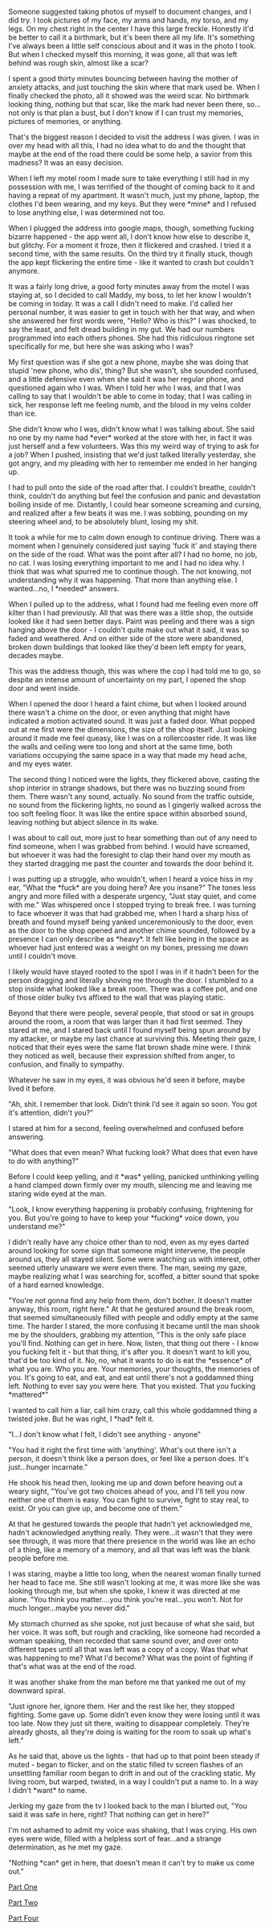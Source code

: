 Someone suggested taking photos of myself to document changes, and I did try. I took pictures of my face, my arms and hands, my torso, and my legs. On my chest right in the center I have this large freckle. Honestly it'd be better to call it a birthmark, but it's been there all my life. It's something I've always been a little self conscious about and it was in the photo I took. But when I checked myself this morning, it was gone, all that was left behind was rough skin, almost like a scar?

I spent a good thirty minutes bouncing between having the mother of anxiety attacks, and just touching the skin where that mark used be. When I finally checked the photo, all it showed was the weird scar. No birthmark looking thing, nothing but that scar, like the mark had never been there, so... not only is that plan a bust, but I don't know if I can trust my memories, pictures of memories, or anything.

That's the biggest reason I decided to visit the address I was given. I was in over my head with all this, I had no idea what to do and the thought that maybe at the end of the road there could be some help, a savior from this madness? It was an easy decision.

When I left my motel room I made sure to take everything I still had in my possession with me, I was terrified of the thought of coming back to it and having a repeat of my apartment. It wasn't much, just my phone, laptop, the clothes I'd been wearing, and my keys. But they were \*mine\* and I refused to lose anything else, I was determined not too.

When I plugged the address into google maps, though, something fucking bizarre happened - the app went all, I don't know how else to describe it, but glitchy. For a moment it froze, then it flickered and crashed. I tried it a second time, with the same results. On the third try it finally stuck, though the app kept flickering the entire time - like it wanted to crash but couldn't anymore.

It was a fairly long drive, a good forty minutes away from the motel I was staying at, so I decided to call Maddy, my boss, to let her know I wouldn't be coming in today. It was a call I didn't need to make. I'd called her personal number, it was easier to get in touch with her that way, and when she answered her first words were, "Hello? Who is this?" I was shocked, to say the least, and felt dread building in my gut. We had our numbers programmed into each others phones. She had this ridiculous ringtone set specifically for me, but here she was asking who I was?

My first question was if she got a new phone, maybe she was doing that stupid 'new phone, who dis', thing? But she wasn't, she sounded confused, and a little defensive even when she said it was her regular phone, and questioned again who I was. When I told her who I was, and that I was calling to say that I wouldn't be able to come in today, that I was calling in sick, her response left me feeling numb, and the blood in my veins colder than ice.

She didn't know who I was, didn't know what I was talking about. She said no one by my name had \*ever\* worked at the store with her, in fact it was just herself and a few volunteers. Was this my weird way of trying to ask for a job? When I pushed, insisting that we'd just talked literally yesterday, she got angry, and my pleading with her to remember me ended in her hanging up.

I had to pull onto the side of the road after that. I couldn't breathe, couldn't think, couldn't do anything but feel the confusion and panic and devastation boiling inside of me. Distantly, I could hear someone screaming and cursing, and realized after a few beats it was me. I was sobbing, pounding on my steering wheel and, to be absolutely blunt, losing my shit.

It took a while for me to calm down enough to continue driving. There was a moment when I genuinely considered just saying 'fuck it' and staying there on the side of the road. What was the point after all? I had no home, no job, no cat. I was losing everything important to me and I had no idea why. I think that was what spurred me to continue though. The not knowing, not understanding why it was happening. That more than anything else. I wanted...no, I \*needed\* answers.

When I pulled up to the address, what I found had me feeling even more off kilter than I had previously. All that was there was a little shop, the outside looked like it had seen better days. Paint was peeling and there was a sign hanging above the door - I couldn't quite make out what it said, it was so faded and weathered. And on either side of the store were abandoned, broken down buildings that looked like they'd been left empty for years, decades maybe.

This was the address though, this was where the cop I had told me to go, so despite an intense amount of uncertainty on my part, I opened the shop door and went inside.

When I opened the door I heard a faint chime, but when I looked around there wasn't a chime on the door, or even anything that might have indicated a motion activated sound. It was just a faded door. What popped out at me first were the dimensions, the size of the shop itself. Just looking around it made me feel queasy, like I was on a rollercoaster ride. It was like the walls and ceiling were too long and short at the same time, both variations occupying the same space in a way that made my head ache, and my eyes water.

The second thing I noticed were the lights, they flickered above, casting the shop interior in strange shadows, but there was no buzzing sound from them. There wasn't any sound, actually. No sound from the traffic outside, no sound from the flickering lights, no sound as I gingerly walked across the too soft feeling floor. It was like the entire space within absorbed sound, leaving nothing but abject silence in its wake.

I was about to call out, more just to hear something than out of any need to find someone, when I was grabbed from behind. I would have screamed, but whoever it was had the foresight to clap their hand over my mouth as they started dragging me past the counter and towards the door behind it.

I was putting up a struggle, who wouldn't, when I heard a voice hiss in my ear, "What the \*fuck\* are you doing here? Are you insane?" The tones less angry and more filled with a desperate urgency, "Just stay quiet, and come with me." Was whispered once I stopped trying to break free. I was turning to face whoever it was that had grabbed me, when I hard a sharp hiss of breath and found myself being yanked unceremoniously to the door, even as the door to the shop opened and another chime sounded, followed by a presence I can only describe as \*heavy\*. It felt like being in the space as whoever had just entered was a weight on my bones, pressing me down until I couldn't move.

I likely would have stayed rooted to the spot I was in if it hadn't been for the person dragging and literally shoving me through the door. I stumbled to a stop inside what looked like a break room. There was a coffee pot, and one of those older bulky tvs affixed to the wall that was playing static.

Beyond that there were people, several people, that stood or sat in groups around the room, a room that was larger than it had first seemed. They stared at me, and I stared back until I found myself being spun around by my attacker, or maybe my last chance at surviving this. Meeting their gaze, I noticed that their eyes were the same flat brown shade mine were. I think they noticed as well, because their expression shifted from anger, to confusion, and finally to sympathy.

Whatever he saw in my eyes, it was obvious he'd seen it before, maybe lived it before.

"Ah, shit. I remember that look. Didn’t think I’d see it again so soon. You got it's attention, didn't you?”

I stared at him for a second, feeling overwhelmed and confused before answering.

"What does that even mean? What fucking look? What does that even have to do with anything?"

Before I could keep yelling, and it \*was\* yelling, panicked unthinking yelling a hand clamped down firmly over my mouth, silencing me and leaving me staring wide eyed at the man.

"Look, I know everything happening is probably confusing, frightening for you. But you're going to have to keep your \*fucking\* voice down, you understand me?"

I didn't really have any choice other than to nod, even as my eyes darted around looking for some sign that someone might intervene, the people around us, they all stayed silent. Some were watching us with interest, other seemed utterly unaware we were even there. The man, seeing my gaze, maybe realizing what I was searching for, scoffed, a bitter sound that spoke of a hard earned knowledge.

"You're not gonna find any help from them, don't bother. It doesn't matter anyway, this room, right here." At that he gestured around the break room, that seemed simultaneously filled with people and oddly empty at the same time. The harder I stared, the more confusing it became until the man shook me by the shoulders, grabbing my attention, "This is the only safe place you'll find. Nothing can get in here. Now, listen, that thing out there - I know you fucking felt it - but that thing, it's after you. It doesn't want to kill you, that'd be too kind of it. No, no, what it wants to do is eat the \*essence\* of what you are. Who you are. Your memories, your thoughts, the memories of you. It's going to eat, and eat, and eat until there's not a goddamned thing left. Nothing to ever say you were here. That you existed. That you fucking \*mattered\*"

I wanted to call him a liar, call him crazy, call this whole goddamned thing a twisted joke. But he was right, I \*had\* felt it.

"I...I don't know what I felt, I didn't see anything - anyone"

"You had it right the first time with 'anything'. What's out there isn't a person, it doesn't think like a person does, or feel like a person does. It's just...hunger incarnate."

He shook his head then, looking me up and down before heaving out a weary sight, "You've got two choices ahead of you, and I'll tell you now neither one of them is easy. You can fight to survive, fight to stay real, to exist. Or you can give up, and become one of them."

At that he gestured towards the people that hadn't yet acknowledged me, hadn't acknowledged anything really. They were...it wasn't that they were see through, it was more that there presence in the world was like an echo of a thing, like a memory of a memory, and all that was left was the blank people before me.

I was staring, maybe a little too long, when the nearest woman finally turned her head to face me. She still wasn't looking at me, it was more like she was looking through me, but when she spoke, I knew it was directed at me alone. "You think you matter....you think you're real...you won't. Not for much longer...maybe you never did."

My stomach churned as she spoke, not just because of what she said, but her voice. It was soft, but rough and crackling, like someone had recorded a woman speaking, then recorded that same sound over, and over onto different tapes until all that was left was a copy of a copy. Was that what was happening to me? What I'd become? What was the point of fighting if that's what was at the end of the road.

It was another shake from the man before me that yanked me out of my downward spiral.

"Just ignore her, ignore them. Her and the rest like her, they stopped fighting. Some gave up. Some didn’t even know they were losing until it was too late. Now they just sit there, waiting to disappear completely. They’re already ghosts, all they're doing is waiting for the room to soak up what's left."

As he said that, above us the lights - that had up to that point been steady if muted - began to flicker, and on the static filled tv screen flashes of an unsettling familiar room began to drift in and out of the crackling static. My living room, but warped, twisted, in a way I couldn't put a name to. In a way I didn't \*want\* to name.

Jerking my gaze from the tv I looked back to the man I blurted out, "You said it was safe in here, right? That nothing can get in here?"

I'm not ashamed to admit my voice was shaking, that I was crying. His own eyes were wide, filled with a helpless sort of fear...and a strange determination, as he met my gaze.

"Nothing \*can\* get in here, that doesn't mean it can't try to make us come out."

[Part One](https://www.reddit.com/r/nosleep/comments/1jnonc9/missing_fragments/)

[Part Two](https://www.reddit.com/r/nosleep/comments/1jogirm/slow_unravelling/)

[Part Four](https://www.reddit.com/r/nosleep/comments/1jqm26l/unravelling/)